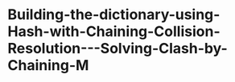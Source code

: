 # Building-the-dictionary-using-Hash-with-Chaining-Collision-Resolution---Solving-Clash-by-Chaining-M